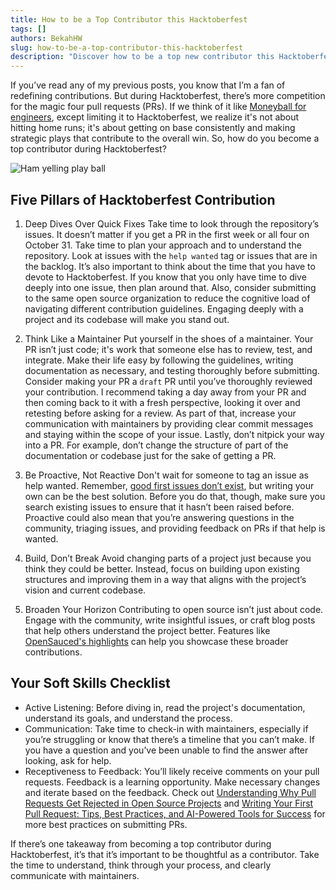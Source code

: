 ```yaml
---
title: How to be a Top Contributor this Hacktoberfest
tags: []
authors: BekahHW
slug: how-to-be-a-top-contributor-this-hacktoberfest
description: "Discover how to be a top new contributor this Hacktoberfest. "
---
```


If you’ve read any of my previous posts, you know that I’m a fan of redefining contributions. But during Hacktoberfest, there’s more competition for the magic four pull requests (PRs). If we think of it like [Moneyball for engineers](https://opensauced.pizza/blog/moneyball-for-engineers), except limiting it to Hacktoberfest, we realize it's not about hitting home runs; it's about getting on base consistently and making strategic plays that contribute to the overall win. So, how do you become a top contributor during Hacktoberfest?

<!-- truncate -->

![Ham yelling play ball](https://media.giphy.com/media/QtoG24OvehcYUhf7mI/giphy.gif)

## Five Pillars of Hacktoberfest Contribution

1. Deep Dives Over Quick Fixes
Take time to look through the repository’s issues. It doesn’t matter if you get a PR in the first week or all four on October 31. Take time to plan your approach and to understand the repository. Look at issues with the `help wanted` tag or issues that are in the backlog. It’s also important to think about the time that you have to devote to Hacktoberfest. If you know that you only have time to dive deeply into one issue, then plan around that. Also, consider submitting to the same open source organization to reduce the cognitive load of navigating different contribution guidelines. Engaging deeply with a project and its codebase will make you stand out.

2. Think Like a Maintainer
Put yourself in the shoes of a maintainer. Your PR isn’t just code; it's work that someone else has to review, test, and integrate. Make their life easy by following the guidelines, writing documentation as necessary, and testing thoroughly before submitting. Consider making your PR a `draft` PR until you’ve thoroughly reviewed your contribution. I recommend taking a day away from your PR and then coming back to it with a fresh perspective, looking it over and retesting before asking for a review. As part of that, increase your communication with maintainers by providing clear commit messages and staying within the scope of your issue. Lastly, don’t nitpick your way into a PR. For example, don’t change the structure of part of the documentation or codebase just for the sake of getting a PR.

3. Be Proactive, Not Reactive
Don't wait for someone to tag an issue as help wanted. Remember, [good first issues don’t exist](https://opensauced.pizza/blog/good-first-issues-dont-exist), but writing your own can be the best solution. Before you do that, though, make sure you search existing issues to ensure that it hasn’t been raised before. Proactive could also mean that you’re answering questions in the community, triaging issues, and providing feedback on PRs if that help is wanted.

4. Build, Don’t Break
Avoid changing parts of a project just because you think they could be better. Instead, focus on building upon existing structures and improving them in a way that aligns with the project’s vision and current codebase.

5. Broaden Your Horizon
Contributing to open source isn’t just about code. Engage with the community, write insightful issues, or craft blog posts that help others understand the project better. Features like [OpenSauced's highlights](https://insights.opensauced.pizza/feed) can help you showcase these broader contributions.

## Your Soft Skills Checklist

- Active Listening: Before diving in, read the project's documentation, understand its goals, and understand the process.
- Communication: Take time to check-in with maintainers, especially if you’re struggling or know that there’s a timeline that you can’t make. If you have a question and you’ve been unable to find the answer after looking, ask for help.
- Receptiveness to Feedback: You’ll likely receive comments on your pull requests. Feedback is a learning opportunity. Make necessary changes and iterate based on the feedback. Check out  [Understanding Why Pull Requests Get Rejected in Open Source Projects](https://dev.to/opensauced/understanding-why-pull-requests-get-rejected-in-open-source-projects-1jd0) and [Writing Your First Pull Request: Tips, Best Practices, and AI-Powered Tools for Success](https://dev.to/opensauced/writing-your-first-pull-request-tips-best-practices-and-ai-powered-tools-for-success-3bg9) for more best practices on submitting PRs.

If there’s one takeaway from becoming a top contributor during Hacktoberfest, it’s that it’s important to be thoughtful as a contributor. Take the time to understand, think through your process, and clearly communicate with maintainers.
